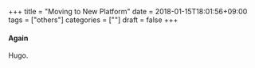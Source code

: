 +++
title = "Moving to New Platform"
date = 2018-01-15T18:01:56+09:00
tags = ["others"]
categories = [""]
draft = false
+++

#### Again

Hugo.
